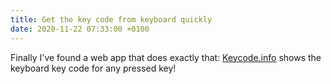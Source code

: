 ```yaml
---
title: Get the key code from keyboard quickly
date: 2020-11-22 07:33:00 +0100
---
```




Finally I've found a web app that does exactly that: [Keycode.info](https://keycode.info/) shows the keyboard key code for any pressed key!